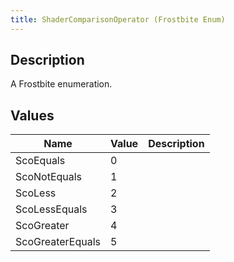 ```yaml
---
title: ShaderComparisonOperator (Frostbite Enum)
---
```

## Description

A Frostbite enumeration.

## Values

| Name             | Value | Description |
| ---------------- | ----- | ----------- |
| ScoEquals        | 0     |             |
| ScoNotEquals     | 1     |             |
| ScoLess          | 2     |             |
| ScoLessEquals    | 3     |             |
| ScoGreater       | 4     |             |
| ScoGreaterEquals | 5     |             |
